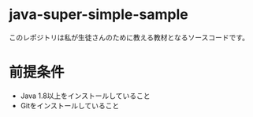# java-super-simple-sample

このレポジトリは私が生徒さんのために教える教材となるソースコードです。

# 前提条件

- Java 1.8以上をインストールしていること
- Gitをインストールしていること
